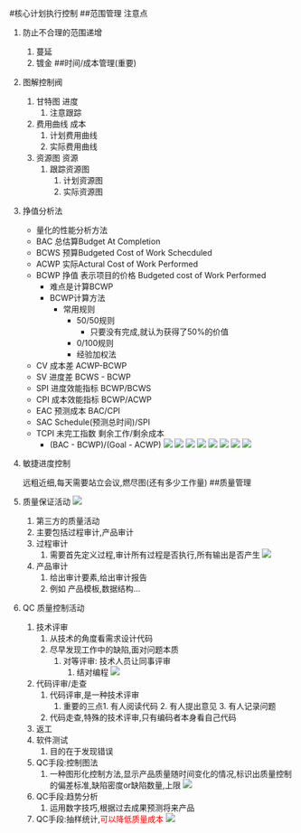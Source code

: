 #核心计划执行控制
##范围管理
注意点

1. 防止不合理的范围递增
	1. 蔓延
	2. 镀金
##时间/成本管理(重要)

1. 图解控制阀
	1. 甘特图 进度
		1. 注意跟踪
	2. 费用曲线 成本
		1. 计划费用曲线
		2. 实际费用曲线
	3. 资源图 资源
		1. 跟踪资源图
			1. 计划资源图
			2. 实际资源图
2. 挣值分析法

	- 量化的性能分析方法
	- BAC 总估算Budget At Completion
	- BCWS 预算Budgeted Cost of Work Schecduled
	- ACWP 实际Actural Cost of Work Performed
	- BCWP 挣值 表示项目的价格 Budgeted cost of Work Performed
		- 难点是计算BCWP
		- BCWP计算方法
			- 常用规则 
				- 50/50规则
					- 只要没有完成,就认为获得了50%的价值
				- 0/100规则
				- 经验加权法
	- CV 成本差 ACWP-BCWP
	- SV 进度差 BCWS - BCWP
	- SPI 进度效能指标 BCWP/BCWS
	- CPI 成本效能指标 BCWP/ACWP
	- EAC 预测成本 BAC/CPI
	- SAC Schedule(预测总时间)/SPI
	- TCPI 未完工指数 剩余工作/剩余成本
		- (BAC - BCWP)/(Goal - ACWP)
![](http://i.imgur.com/Jbb6g4n.png)
![](http://i.imgur.com/8FcarYb.png)
![](http://i.imgur.com/LAtOOfh.png)
![](http://i.imgur.com/x7IY6fa.png)
![](http://i.imgur.com/7oKmTLl.png)
![](http://i.imgur.com/Ku9NHWS.png)
![](http://i.imgur.com/8tvnIS8.png)
![](http://i.imgur.com/FCJraU8.png)

3. 敏捷进度控制

	远粗近细,每天需要站立会议,燃尽图(还有多少工作量)
##质量管理
1. 质量保证活动
		![](http://i.imgur.com/gCmOcSF.png)
	1. 第三方的质量活动
	2. 主要包括过程审计,产品审计
	3. 过程审计
		1. 需要首先定义过程,审计所有过程是否执行,所有输出是否产生
		![](http://i.imgur.com/ZMWRQOU.png)
	4. 产品审计
		1. 给出审计要素,给出审计报告
		2. 例如 产品模板,数据结构...
2. QC 质量控制活动
	1. 技术评审
		1. 从技术的角度看需求设计代码
		2. 尽早发现工作中的缺陷,面对问题本质
			1. 对等评审: 技术人员让同事评审
				1. 结对编程
	![](http://i.imgur.com/v4Tf8Xt.png)
	2. 代码评审/走查
		1. 代码评审,是一种技术评审
			1. 重要的三点1. 有人阅读代码 2. 有人提出意见 3. 有人记录问题
		2. 代码走查,特殊的技术评审,只有编码者本身看自己代码
	3. 返工
	4. 软件测试
		1. 目的在于发现错误
	5. QC手段:控制图法
		1. 一种图形化控制方法,显示产品质量随时间变化的情况,标识出质量控制的偏差标准,缺陷密度or缺陷数量,上限
		![](http://i.imgur.com/4ZtxaF7.png)
	6. QC手段:趋势分析
		1. 运用数字技巧,根据过去成果预测将来产品
	7. QC手段:抽样统计,<font color='red'>可以降低质量成本</font>
	![](http://i.imgur.com/TTcqiIF.png)